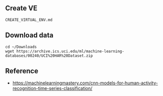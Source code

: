 ## Create VE
`CREATE_VIRTUAL_ENV.md`

## Download data

```
cd ~/Downloads
wget https://archive.ics.uci.edu/ml/machine-learning-databases/00240/UCI%20HAR%20Dataset.zip
```


## Reference 
* https://machinelearningmastery.com/cnn-models-for-human-activity-recognition-time-series-classification/ 
